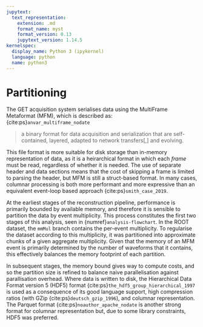 ```yaml
---
jupytext:
  text_representation:
    extension: .md
    format_name: myst
    format_version: 0.13
    jupytext_version: 1.14.5
kernelspec:
  display_name: Python 3 (ipykernel)
  language: python
  name: python3
---
```


# Partitioning
The GET acquisition system serialises data using the MultiFrame Metaformat (MFM), which is described as: {cite:ps}`anvar_multiframe_nodate`
> a binary format for data acquisition and serialization that are self-contained, layered, adapted to network transfers[,] and evolving. 

This file format is more suitable for disk storage than in-memory representation of data, as it is a heirarchical format in which each _frame_ must be read, regardless of whether it is needed. The use of separate header and data sections means that the cost of skipping a frame is limited to parsing the header, but MFM is still a struct-based format. In many cases, columnar processing is both more performant and more expressive than an equivalent event-loop based approach {cite:ps}`smith_case_2019`. 

At the earliest stages of the reconstruction pipeline, performance is primarily bounded by available memory, and therefore it is sensible to partition the data by event multiplicity. This process constitutes the first two stages of this analysis, seen in {numref}`analysis-flowchart`. In the ROOT dataset, the `mmMul` branch contains the per-event multiplicity. To regularise the dataset according to this multiplicity, it was partitioned into approximate chunks of a given aggregate multiplicity. Given that the memory of an MFM event is primarily determined by the number of waveforms that it contains, this effectively balances the memory footprint of each partition.

In subsequent stages, the memory bound gives way to compute costs, and so the partition size is refined to balance naive parallelisation against parallisation overhead. Where data is written to disk, the Hierarchical Data Format version 5 (HDF5) format {cite:ps}`the_hdf5_group_hierarchical_1997` is used as a consequence of its good language support, high compression ratios (with GZip {cite:ps}`deutsch_gzip_1996`), and columnar representation. The Parquet format {cite:ps}`noauthor_apache_nodate` is another strong format for columnar representation but, due to some library constraints, HDF5 was preferred.
